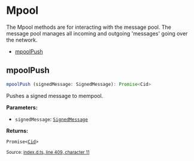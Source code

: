 <!-- Code generated by github.com/filecoin-shipyard/js-lotus-client/docgen. DO NOT EDIT. -->
# Mpool

The Mpool methods are for interacting with the message pool. The message pool manages all incoming and outgoing 'messages' going over the network.

* [mpoolPush](mpool.md#mpoolpush)

## mpoolPush

```ts
mpoolPush (signedMessage: SignedMessage): Promise<Cid>
```

Pushes a signed message to mempool.

**Parameters:**

* `signedMessage`: [`SignedMessage`](../types.md#signedmessage)

**Returns:**

<code>Promise&lt;<a href="../types.md#cid">Cid</a>&gt;</code>

<small>Source: [index.d.ts, line 409, character 11](https://github.com/filecoin-shipyard/js-lotus-client-rpc/blob/master/index.d.ts#L409)</small>
